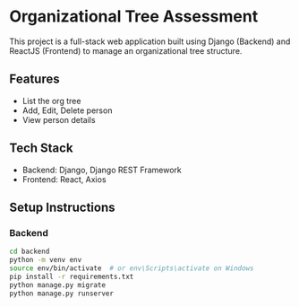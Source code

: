 # Organizational Tree Assessment

This project is a full-stack web application built using Django (Backend) and ReactJS (Frontend) to manage an organizational tree structure.

## Features
- List the org tree
- Add, Edit, Delete person
- View person details

## Tech Stack
- Backend: Django, Django REST Framework
- Frontend: React, Axios

## Setup Instructions

### Backend
```bash
cd backend
python -m venv env
source env/bin/activate  # or env\Scripts\activate on Windows
pip install -r requirements.txt
python manage.py migrate
python manage.py runserver
